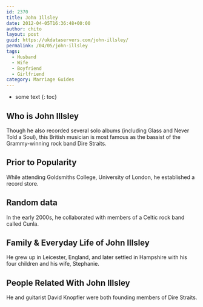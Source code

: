 ```yaml
---
id: 2370
title: John Illsley
date: 2012-04-05T16:36:48+00:00
author: chito
layout: post
guid: https://ukdataservers.com/john-illsley/
permalink: /04/05/john-illsley
tags:
  - Husband
  - Wife
  - Boyfriend
  - Girlfriend
category: Marriage Guides
---
```


* some text
{: toc}
          
          
## Who is  John Illsley
                  
                  
                  
Though he also recorded several solo albums (including Glass and Never Told a Soul), this British musician is most famous as the bassist of the Grammy-winning rock band Dire Straits.
                  
                
                
                
## Prior to Popularity 
                  
                  
                  
While attending Goldsmiths College, University of London, he established a record store.
                  
                
                
                
## Random data 
                  
                  
                  
In the early 2000s, he collaborated with members of a Celtic rock band called Cunla.
                  
                
                
                
## Family & Everyday Life of John Illsley
                  
                  
                  
He grew up in Leicester, England, and later settled in Hampshire with his four children and his wife, Stephanie.
                  
                
                
                
## People Related With  John Illsley
                  
                  
                  
He and guitarist David Knopfler were both founding members of Dire Straits.
                  
                
              
            
          
          
          
    
    
  
